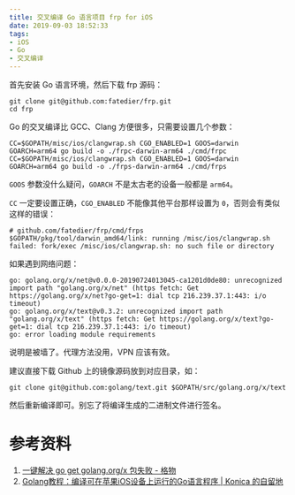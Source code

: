 ```yaml
---
title: 交叉编译 Go 语言项目 frp for iOS
date: 2019-09-03 18:52:33
tags:
- iOS
- Go
- 交叉编译
---
```


首先安装 Go 语言环境，然后下载 frp 源码：

```shell
git clone git@github.com:fatedier/frp.git
cd frp
```

Go 的交叉编译比 GCC、Clang 方便很多，只需要设置几个参数：

```shell
CC=$GOPATH/misc/ios/clangwrap.sh CGO_ENABLED=1 GOOS=darwin GOARCH=arm64 go build -o ./frpc-darwin-arm64 ./cmd/frpc
CC=$GOPATH/misc/ios/clangwrap.sh CGO_ENABLED=1 GOOS=darwin GOARCH=arm64 go build -o ./frps-darwin-arm64 ./cmd/frps
```

`GOOS` 参数没什么疑问，`GOARCH` 不是太古老的设备一般都是 `arm64`。

`CC` 一定要设置正确，`CGO_ENABLED` 不能像其他平台那样设置为 `0`，否则会有类似这样的错误：

```shell
# github.com/fatedier/frp/cmd/frps
$GOPATH/pkg/tool/darwin_amd64/link: running /misc/ios/clangwrap.sh failed: fork/exec /misc/ios/clangwrap.sh: no such file or directory
```

如果遇到网络问题：

```shell
go: golang.org/x/net@v0.0.0-20190724013045-ca1201d0de80: unrecognized import path "golang.org/x/net" (https fetch: Get https://golang.org/x/net?go-get=1: dial tcp 216.239.37.1:443: i/o timeout)
go: golang.org/x/text@v0.3.2: unrecognized import path "golang.org/x/text" (https fetch: Get https://golang.org/x/text?go-get=1: dial tcp 216.239.37.1:443: i/o timeout)
go: error loading module requirements
```

说明是被墙了。代理方法没用，VPN 应该有效。

建议直接下载 Github 上的镜像源码放到对应目录，如：

```shell
git clone git@github.com:golang/text.git $GOPATH/src/golang.org/x/text
```

然后重新编译即可。别忘了将编译生成的二进制文件进行签名。

# 参考资料

1. [一键解决 go get golang.org/x 包失败 - 格物](https://shockerli.net/post/go-get-golang-org-x-solution/)
2. [Golang教程：编译可在苹果iOS设备上运行的Go语言程序 | Konica 的自留地](http://www.iikira.com/2017/08/09/golang-compile-jc-1/)
